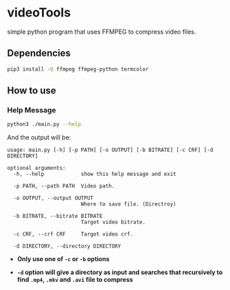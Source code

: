 # videoTools
simple python program that uses FFMPEG to compress video files.

## Dependencies

```bash
pip3 install -U ffmpeg ffmpeg-python termcolor
```

## How to use

### Help Message

```bash
python3 ./main.py --help
```

And the output will be:

```text
usage: main.py [-h] [-p PATH] [-o OUTPUT] [-b BITRATE] [-c CRF] [-d DIRECTORY]

optional arguments:
  -h, --help            show this help message and exit

  -p PATH, --path PATH  Video path.

  -o OUTPUT, --output OUTPUT
                        Where to save file. (Directroy)

  -b BITRATE, --bitrate BITRATE
                        Target video bitrate.

  -c CRF, --crf CRF     Target video crf.

  -d DIRECTORY, --directory DIRECTORY
```

- **Only use one of `-c` or `-b` options**

- **`-d` option will give a directory as input and searches that recursively to find `.mp4`, `.mkv` and `.avi` file to compress**

